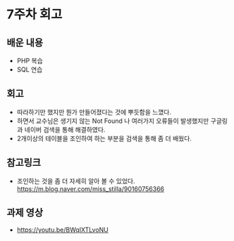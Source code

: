 #  7주차 회고
##  배운 내용
-  PHP 복습
-  SQL 연습

##  회고
-  따라하기만 했지만 뭔가 만들어졌다는 것에 뿌듯함을 느꼈다.
-  하면서 교수님은 생기지 않는 Not Found 나 여러가지 오류들이 발생했지만 구글링과 네이버 검색을 통해 해결하였다.
-  2개이상의 테이블을 조인하여 하는 부분을 검색을 통해 좀 더 배웠다.

##   참고링크
-  조인하는 것을 좀 더 자세히 알아 볼 수 있었다.    
https://m.blog.naver.com/miss_stilla/90160756366
##  과제 영상
-  https://youtu.be/BWqIXTLvoNU
